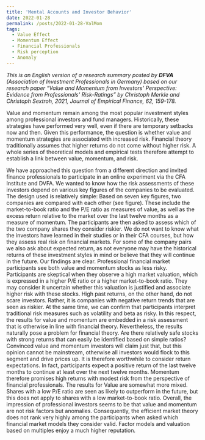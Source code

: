 ```yaml
---
title: 'Mental Accounts and Investor Behavior'
date: 2022-01-28
permalink: /posts/2022-01-28-ValMom
tags:
  - Value Effect
  - Momentum Effect
  - Financial Professionals
  - Risk perception
  - Anomaly
---
```


<i>This is an English version of a research summary posted by <b>DFVA</b> (Association of Investment Professionals in Germany) based on our research paper “Value and Momentum from Investors' Perspective: Evidence from Professionals' Risk-Ratings” by Christoph Merkle and Christoph Sextroh, 2021, Journal of Empirical Finance, 62, 159-178.</i>

Value and momentum remain among the most popular investment styles among professional investors and fund managers. Historically, these strategies have performed very well, even if there are temporary setbacks now and then. Given this performance, the question is whether value and momentum strategies are associated with increased risk. Financial theory traditionally assumes that higher returns do not come without higher risk. A whole series of theoretical models and empirical tests therefore attempt to establish a link between value, momentum, and risk.
					
We have approached this question from a different direction and invited finance professionals to participate in an online experiment via the CFA Institute and DVFA. We wanted to know how the risk assessments of these investors depend on various key figures of the companies to be evaluated. The design used is relatively simple: Based on seven key figures, two companies are compared with each other (see figure). These include the market-to-book ratio and the P/E ratio as measures of value, as well as the excess return relative to the market over the last twelve months as a measure of momentum. The participants are then asked to assess which of the two company shares they consider riskier. We do not want to know what the investors have learned in their studies or in their CFA courses, but how they assess real risk on financial markets. For some of the company pairs we also ask about expected return, as not everyone may have the historical returns of these investment styles in mind or believe that they will continue in the future.
Our findings are clear. Professional financial market participants see both value and momentum stocks as less risky. Participants are skeptical when they observe a high market valuation, which is expressed in a higher P/E ratio or a higher market-to-book ratio. They may consider it uncertain whether this valuation is justified and associate higher risk with these stocks. High past returns, on the other hand, do not scare investors. Rather, it is companies with negative return trends that are seen as riskier. At the same time, we can confirm that participants interpret traditional risk measures such as volatility and beta as risky. In this respect, the results for value and momentum are embedded in a risk assessment that is otherwise in line with financial theory.
Nevertheless, the results naturally pose a problem for financial theory. Are there relatively safe stocks with strong returns that can easily be identified based on simple ratios? Convinced value and momentum investors will claim just that, but this opinion cannot be mainstream, otherwise all investors would flock to this segment and drive prices up. It is therefore worthwhile to consider return expectations. In fact, participants expect a positive return of the last twelve months to continue at least over the next twelve months. Momentum therefore promises high returns with modest risk from the perspective of financial professionals. The results for Value are somewhat more mixed. Shares with a low P/E ratio are seen as likely to outperform in the future, but this does not apply to shares with a low market-to-book ratio.
Overall, the impression of professional investors seems to be that value and momentum are not risk factors but anomalies. Consequently, the efficient market theory does not rank very highly among the participants when asked which financial market models they consider valid. Factor models and valuation based on multiples enjoy a much higher reputation.
